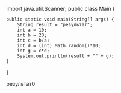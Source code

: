 import java.util.Scanner;
public class Main {

    public static void main(String[] args) {
        String result = "результат";
        int a = 10;
        int b = 20;
        int c = b/a;
        int d = (int) Math.random()*10;
        int g = c*d;
        System.out.println(result + "" + g);
    }
}


результат0
